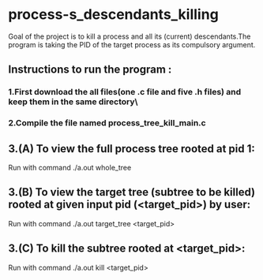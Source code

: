 # process-s_descendants_killing
Goal of the project is to kill a process and all its (current) descendants.The program is taking the PID of the target process as its compulsory argument.
## Instructions to run the program :
###   1.First download the all files(one .c file and five .h files) and keep them in the same directory\
###   2.Compile the file named process_tree_kill_main.c
## 3.(A) To view the full process tree rooted at pid 1:
  Run with command ./a.out   whole_tree
## 3.(B) To view the target tree (subtree to be killed) rooted at given input pid (<target_pid>) by user:
  Run with command ./a.out   target_tree  <target_pid>
## 3.(C) To kill the subtree rooted at <target_pid>:
  Run with command ./a.out   kill   <target_pid>
